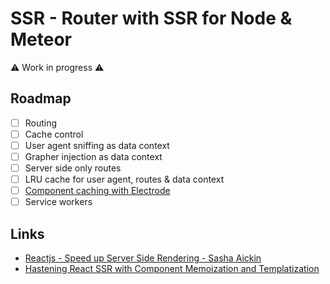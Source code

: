 # SSR - Router with SSR for Node & Meteor

:warning: Work in progress :warning:

## Roadmap
- [ ] Routing
- [ ] Cache control
- [ ] User agent sniffing as data context
- [ ] Grapher injection as data context
- [ ] Server side only routes
- [ ] LRU cache for user agent, routes & data context
- [ ] [Component caching with Electrode](https://github.com/electrode-io/electrode-react-ssr-caching)
- [ ] Service workers

## Links

- [Reactjs - Speed up Server Side Rendering - Sasha Aickin](https://www.youtube.com/watch?v=PnpfGy7q96U)
- [Hastening React SSR with Component Memoization and Templatization](https://www.youtube.com/watch?v=sn-C_DKLKPE)
